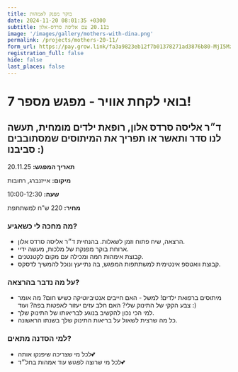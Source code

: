 ```yaml
---
title: בוקר מפנק לאמהות
date: 2024-11-20 08:01:35 +0300
subtitle: ב20.11 עם אליסה סרדס-אלון
image: '/images/gallery/mothers-with-dina.png'
permalink: /projects/mothers-20-11/
form_url: https://pay.grow.link/fa3a9823eb12f7b01378271ad3876b80-MjI5Mzc1Ng
registration_full: false
hide: false
last_places: false
---
```


# בואי לקחת אוויר - מפגש מספר 7!

## ד״ר אליסה סרדס אלון, רופאת ילדים מומחית, תעשה לנו סדר ותאשר או תפריך את המיתוסים שמסתובבים סביבנו :)

**תאריך המפגש:** 20.11.25 

**מיקום:** אייזנברג, רחובות  

**שעה:** 10:00-12:30 

**מחיר:** 220 ש"ח למשתתפת

### מה מחכה לי כשאגיע?

- הרצאה, שיח פתוח וזמן לשאלות. בהנחיית ד״ר אליסה סרדס אלון.
- ארוחת בוקר מפנקת של מלכות, מעשה ידיי.
- קבוצת אימהות חמה ומכילה עם מקום לקטנטנים.
- קבוצת וואטספ אינטימית למשתתפות המפגש, בה נתייעץ ונוכל להמשיך לדסקס.

### על מה נדבר בהרצאה?

- מיתוסים ברפואת ילדים! למשל - האם חייבים אנטיביוטיקה כשיש חום? מה אומר צבע הקקי של התינוק שלי? האם חלב עזים יעזור לאפטות בפה? ועוד :)
- למי הכי נכון להקשיב בנוגע לבריאותו של התינוק שלך.
- כל מה שרצית לשאול על בריאות התינוק שלך בשנתו הראשונה.

### למי הסדנה מתאים?

- לכל מי שצריכה שיפנקו אותה💕
- לכל מי שרוצה לפגוש עוד אמהות בחל״ד💕
  



